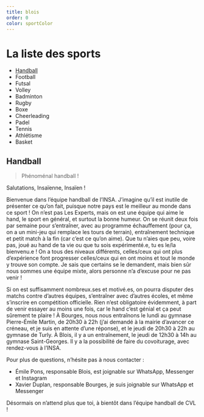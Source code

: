 ```yaml
---
title: blois
order: 0
color: sportColor
---
```


# La liste des sports

- [Handball](#handball)
- Football
- Futsal
- Volley
- Badminton
- Rugby
- Boxe
- Cheerleading
- Padel
- Tennis
- Athlétisme
- Basket

## Handball

> Phénoménal handball !

<campus-center>
  <campus-responsive-image
    folder-name="federation/sport/handball"
    name="logo.png"
    max-width="400"></campus-responsive-image>
</campus-center>

Salutations, Insaïenne, Insaïen !

Bienvenue dans l’équipe handball de l’INSA. J’imagine qu’il est inutile de
présenter ce qu’on fait, puisque notre pays est le meilleur au monde dans ce
sport ! On n’est pas Les Experts, mais on est une équipe qui aime le hand, le
sport en général, et surtout la bonne humeur. On se réunit deux fois par semaine
pour s’entraîner, avec au programme échauffement (pour ça, on a un mini-jeu qui
remplace les tours de terrain), entraînement technique et petit match à la fin
(car c’est ce qu’on aime). Que tu n’aies que peu, voire pas, joué au hand de ta
vie ou que tu sois expérimenté.e, tu es le/la bienvenu.e ! On a tous des niveaux
différents, celles/ceux qui ont plus d’expérience font progresser celles/ceux
qui en ont moins et tout le monde y trouve son compte. Je sais que certains se
le demandent, mais bien sûr nous sommes une équipe mixte, alors personne n’a
d’excuse pour ne pas venir !

Si on est suffisamment nombreux.ses et motivé.es, on pourra disputer des matchs
contre d’autres équipes, s’entraîner avec d’autres écoles, et même s’inscrire en
compétition officielle. Rien n’est obligatoire évidemment, à part de venir
essayer au moins une fois, car le hand c’est génial et ça peut sûrement te
plaire ! À Bourges, nous nous entraînons le lundi au gymnase Pierre-Émile
Martin, de 20h30 à 22h (j’ai demandé à la mairie d’avancer ce créneau, et je
suis en attente d’une réponse), et le jeudi de 20h30 à 22h au gymnase de Turly.
À Blois, il y a un entraînement, le jeudi de 12h30 à 14h au gymnase
Saint-Georges. Il y a la possibilité de faire du covoiturage, avec rendez-vous à
l’INSA.

<campus-center>
  <campus-responsive-image
    folder-name="federation/sport/handball"
    name="crew.jpg"
    max-width="800"></campus-responsive-image>
</campus-center>

Pour plus de questions, n’hésite pas à nous contacter :

- Émile Pons, responsable Blois, est joignable sur WhatsApp, Messenger et
  Instagram
- Xavier Duplan, responsable Bourges, je suis joignable sur WhatsApp et
  Messenger

Désormais on n’attend plus que toi, à bientôt dans l’équipe handball de CVL !

<!--
## Le planning

<campus-center>
  <campus-responsive-image
    folder-name="federation/sport"
    name="planning-blois.jpg"
    max-width="800"></campus-responsive-image>
</campus-center> -->
